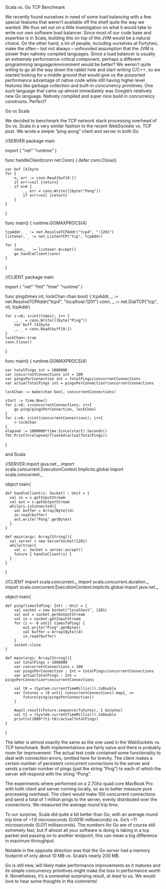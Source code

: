 Scala vs. Go TCP Benchmark



We recently found ourselves in need of some load balancing with a few special features that weren’t available off the shelf quite the way we wanted.
We thus set out on a little investigation on what it would take to write our own software load balancer. Since most of our code base and expertise is in Scala, building this on top of the JVM would be a natural choice.
On the other hand, a lot of people, including ourselves at Fortytwo, make the often – but not always – unfounded assumption that the JVM is slower than natively compiled languages.
Since a load balancer is usually an extremely performance-critical component, perhaps a different programming language/environment would be better?
We weren’t quite willing to go all the way down the rabbit hole and start writing C/C++, so we started looking for a middle ground that would give us the purported performance advantage of native code while still having higher level features like garbage collection and built-in concurrency primitives. One such language that came up almost immediately was Google’s relatively new Go language. Natively compiled and super nice build in concurrency constructs. Perfect?

Go vs Scala

We decided to benchmark the TCP network stack processing overhead of Go vs. Scala in a very similar fashion to the recent WebSockets vs. TCP post.
We wrote a simple “ping-pong” client and server in both Go

  

//SERVER
package main
 
import (
    "net"
    "runtime"
)
 
func handleClient(conn net.Conn) {
    defer conn.Close()
 
    var buf [4]byte
    for {
        n, err := conn.Read(buf[0:])
        if err!=nil {return}
        if n>0 {
            _, err = conn.Write([]byte("Pong"))
            if err!=nil {return}
        }
    }
}
 
func main() {
    runtime.GOMAXPROCS(4)
 
    tcpAddr, _ := net.ResolveTCPAddr("tcp4", ":1201")
    listener, _ := net.ListenTCP("tcp", tcpAddr)
 
    for {
        conn, _ := listener.Accept()
        go handleClient(conn)
    }
}


	

//CLIENT
package main
 
import (
    "net"
    "fmt"
    "time"
    "runtime"
)
 
func ping(times int, lockChan chan bool) {
    tcpAddr, _ := net.ResolveTCPAddr("tcp4", "localhost:1201")
    conn, _ := net.DialTCP("tcp", nil, tcpAddr)
 
    for i:=0; i<int(times); i++ {
        _, _ = conn.Write([]byte("Ping"))
        var buff [4]byte
        _, _ = conn.Read(buff[0:])
    }
    lockChan<-true
    conn.Close()    
}
 
func main() {
    runtime.GOMAXPROCS(4)
 
    var totalPings int = 1000000
    var concurrentConnections int = 100
    var pingsPerConnection int = totalPings/concurrentConnections
    var actualTotalPings int = pingsPerConnection*concurrentConnections
 
    lockChan := make(chan bool, concurrentConnections)
 
    start := time.Now()
    for i:=0; i<concurrentConnections; i++{
        go ping(pingsPerConnection, lockChan)
    }
    for i:=0; i<int(concurrentConnections); i++{
        <-lockChan 
    }
    elapsed := 1000000*time.Since(start).Seconds()
    fmt.Println(elapsed/float64(actualTotalPings))
}

and Scala

	

//SERVER
import java.net._
import scala.concurrent.ExecutionContext.Implicits.global
import scala.concurrent._
 
object main{
 
    def handleClient(s: Socket) : Unit = {
      val in = s.getInputStream
      val out = s.getOutputStream
      while(s.isConnected){
        val buffer = Array[Byte](4)
        in.read(buffer)
        out.write("Pong".getBytes)
      }
    }
 
    def main(args: Array[String]){
      val server = new ServerSocket(1201)
      while(true){
        val s: Socket = server.accept()
        future { handleClient(s) }
      }
    }
}

	

//CLIENT
import scala.concurrent._
import scala.concurrent.duration._
import scala.concurrent.ExecutionContext.Implicits.global
import java.net._
 
object main{
 
    def ping(timesToPing: Int) : Unit = {
        val socket = new Socket("localhost", 1201)
        val out = socket.getOutputStream
        val in = socket.getInputStream
        for (i <- 0 until timesToPing) {
            out.write("Ping".getBytes)
            val buffer = Array[Byte](4)
            in.read(buffer)
        }
        socket.close
    }
 
    def main(args: Array[String]){
        var totalPings = 1000000
        var concurrentConnections = 100
        var pingsPerConnection : Int = totalPings/concurrentConnections
        var actualTotalPings : Int = pingsPerConnection*concurrentConnections
 
        val t0 = (System.currentTimeMillis()).toDouble
        var futures = (0 until concurrentConnections).map{_ => 
            future(ping(pingsPerConnection))
        }
 
        Await.result(Future.sequence(futures), 1 minutes)
        val t1 = (System.currentTimeMillis()).toDouble
        println(1000*(t1-t0)/actualTotalPings)
    }
}

The latter is almost exactly the same as the one used in the WebSockets vs. TCP benchmark. Both implementations are fairly naive and there is probably room for improvement. The actual test code contained some functionality to deal with connection errors, omitted here for brevity.
The client makes a certain number of persistent concurrent connections to the server and sends a certain number of pings (just the string “Ping”) to each of which the server will respond with the string “Pong”.

The experiments where performed on a 2.7Ghz quad core MacBook Pro with both client and server running locally, so as to better measure pure processing overhead. The client would make 100 concurrent connections and send a total of 1 million pings to the server, evenly distributed over the connections. We measured the average round trip time.

To our surprise, Scala did quite a bit better than Go, with an average round trip time of ~1.6 microseconds (0.0016 milliseconds) vs. Go’s ~11 microseconds (0.011 milliseconds). The numbers for Go are of course still extremely fast, but if almost all your software is doing is taking in a tcp packet and passing on to another endpoint, this can mean a big difference in maximum throughput.

Notable in the opposite direction was that the Go server had a memory footprint of only about 10 MB vs. Scala’s nearly 200 MB.

Go is still new, will likely make performance improvements as it matures and its simple concurrency primitives might make the loss in performance worth it.
Nonetheless, it’s a somewhat surprising result, at least to us. We would love to hear some thoughts in the comments!
